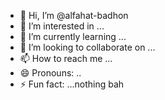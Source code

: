 - 👋 Hi, I’m @alfahat-badhon
- 👀 I’m interested in ...
- 🌱 I’m currently learning ...
- 💞️ I’m looking to collaborate on ...
- 📫 How to reach me ...
- 😄 Pronouns: .. 
- ⚡ Fun fact: ...nothing bah

<!---
alfahat-badhon/alfahat-badhon is a ✨ special ✨ repository because its `README.md` (this file) appears on your GitHub profile.
You can click the Preview link to take a look at your changes.
--->
